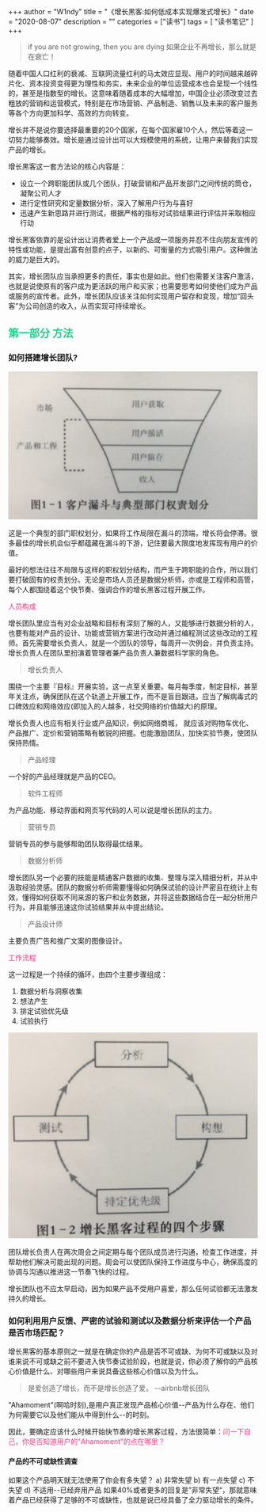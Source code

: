 +++
author = "W1ndy"
title = "《增长黑客:如何低成本实现爆发式增长》"
date = "2020-08-07"
description = ""
categories = ["读书"]
tags = [
    "读书笔记"
]
+++
> if you are not growing, then you are dying
> 如果企业不再增长，那么就是在衰亡！

随着中国人口红利的衰减、互联网流量红利的马太效应显现、用户的时间越来越碎片化、资本投资变得更为理性和务实，未来企业的单位运营成本也会呈现一个线性的，甚至是指数型的增长。这意味着随着成本的大幅增加，中国企业必须改变过去粗放的营销和运营模式，特别是在市场营销、产品制造、销售以及未来的客户服务等各个方向更加科学、高效的方向转变。

增长并不是说你要选择最重要的20个国家，在每个国家雇10个人，然后等着这一切努力能够奏效。增长是通过设计出可以大规模使用的系统，让用户来替我们实现产品的增长。

增长黑客这一套方法论的核心内容是：

* 设立一个跨职能团队或几个团队，打破营销和产品开发部门之间传统的筒仓，凝聚公司人才
* 进行定性研究和定量数据分析，深入了解用户行为与喜好
* 迅速产生新思路并进行测试，根据严格的指标对试验结果进行评估并采取相应行动

增长黑客依靠的是设计出让消费者爱上一个产品或一项服务并忍不住向朋友宣传的特性或功能，是提出富有创意的点子，以新的、可衡量的方式吸引用户。这种做法的威力是巨大的。

其实，增长团队应当承担更多的责任，事实也是如此。他们也需要关注客户激活，也就是说使原有的客户成为更活跃的用户和买家；也需要思考如何使他们成为产品或服务的宣传者。此外，增长团队应该关注如何实现用户留存和变现，增加“回头客”为公司创造的收入，从而实现可持续增长。

<h2 style="color: #23D18B"> 第一部分 方法 </h2>

### 如何搭建增长团队?

<img src="https://raw.githubusercontent.com/w1ndyz/windy-img/master/img/khdx.png" style="zoom:60%;" />

这是一个典型的部门职权划分，如果将工作局限在漏斗的顶端，增长将会停滞。很多最佳的增长机会似乎都蕴藏在漏斗的下游，记住要最大限度地发挥现有用户的价值。

最好的想法往往不局限与这样的职权划分结构，而产生于跨职能的合作，所以我们要打破固有的权责划分。无论是市场人员还是数据分析师，亦或是工程师和高管，每个人都围绕着这个快节奏、强调合作的增长黑客过程开展工作。

<span style="color: #F03A82">人员构成</span>

增长团队里应当有对企业战略和目标有深刻了解的人，又能够进行数据分析的人，也要有能对产品的设计、功能或营销方案进行改动并通过编程测试这些改动的工程师。首先需要增长负责人，就是一个团队的领导，每周开一次例会，并负责主持。增长负责人在团队里扮演着管理者兼产品负责人兼数据科学家的角色。

> 增长负责人

围绕一个主要『目标』开展实验，这一点至关重要。每月每季度，制定目标，甚至年关注点，确保团队在这个轨道上开展工作，而不是盲目跟进。应当了解病毒式的口碑效应和网络效应(即加入的人越多，社交网络的价值越大)的原理。

增长负责人也应有相关行业或产品知识，例如网络商城， 就应该对购物车优化、产品推广、定价和营销策略有敏锐的把握。也能激励团队，加快实验节奏，使团队保持热情。

> 产品经理

一个好的产品经理就是产品的CEO。

> 软件工程师

为产品功能、移动界面和网页写代码的人可以说是增长团队的主力。

> 营销专员

营销专员的参与能够帮助团队取得最优结果。

> 数据分析师

增长团队另一个必要的技能是精通客户数据的收集、整理与深入精细分析，并从中汲取经验灵感。团队的数据分析师需要懂得如何确保试验的设计严密且在统计上有效，懂得如何获取不同来源的客户和业务数据，并将这些数据结合在一起分析用户行为，并且能够迅速这你试验结果并从中提出结论。

> 产品设计师

主要负责广告和推广文案的图像设计。

<span style="color: #F03A82">工作流程</span>

这一过程是一个持续的循环，由四个主要步骤组成：
1. 数据分析与洞察收集
2. 想法产生
3. 排定试验优先级
4. 试验执行

<img src="https://raw.githubusercontent.com/w1ndyz/windy-img/master/img/1177c63b5f2b5ccf7aea440107bbcde8.png" style="zoom:50%;" />

团队增长负责人在两次周会之间定期与每个团队成员进行沟通，检查工作进度，并帮助他们解决可能出现的问题。周会可以使团队保持工作进度与中心，确保高度的协调与沟通以推进这一节奏飞快的过程。

增长团队也不应太早启动，因为如果产品不受用户喜爱，那么任何试验都无法激发持久的增长。

### 如何利用用户反馈、严密的试验和测试以及数据分析来评估一个产品是否市场匹配？

增长黑客的基本原则之一就是在确定你的产品是否不可或缺、为何不可或缺以及对谁来说不可或缺之前不要进入快节奏试验阶段，也就是说，你必须了解你的产品核心价值是什么、对哪些用户来说具备这些核心价值以及为什么。

> 是爱创造了增长，而不是增长创造了爱。 --airbnb增长团队

"Ahamoment"(啊哈时刻),是用户真正发现产品核心价值--产品为什么存在、他们为何需要它以及他们能从中得到什么--的时刻。

因此，要确定应该什么时候开始快节奏的增长黑客过程，方法很简单：<span style="color: #F03A82">问一下自己，你是否知道用户的"Ahamoment"的点在哪里？</span>

#### 产品的不可或缺性调查

如果这个产品明天就无法使用了你会有多失望？
a) 非常失望
b) 有一点失望
c) 不失望
d) 不适用--已经弃用产品
如果40%或者更多的回复是”非常失望“，那就意味着产品已经获得了足够的不可或缺性，也就是说已经具备了全力驱动增长的条件。